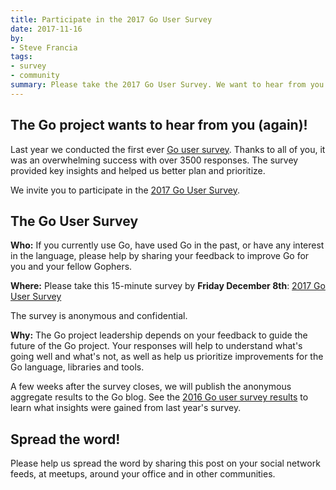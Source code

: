 ```yaml
---
title: Participate in the 2017 Go User Survey
date: 2017-11-16
by:
- Steve Francia
tags:
- survey
- community
summary: Please take the 2017 Go User Survey. We want to hear from you!
---
```


## The Go project wants to hear from you (again)!

Last year we conducted the first ever
[Go user survey](https://blog.golang.org/survey2016-results). Thanks to all of you,
it was an overwhelming success with over 3500 responses. The survey provided key insights
and helped us better plan and prioritize.

We invite you to participate in the [2017 Go User Survey](https://goo.gl/n9M7SB).

## The Go User Survey

**Who:** If you currently use Go, have used Go in the past, or have any interest in the language,
please help by sharing your feedback to improve Go for you and your fellow
Gophers.

**Where:** Please take this 15-minute survey by **Friday December 8th**: [2017 Go User Survey](https://goo.gl/n9M7SB)

The survey is anonymous and confidential.

**Why:** The Go project leadership depends on your feedback to guide the future
of the Go project. Your responses will help to understand what's going well
and what's not, as well as help us prioritize improvements for the Go
language, libraries and tools.

A few weeks after the survey closes, we will publish the anonymous aggregate results to
the Go blog. See the [2016 Go user survey results](https://blog.golang.org/survey2016-results)
to learn what insights were gained from last year's survey.

## Spread the word!

Please help us spread the word by sharing this post on your social network
feeds, at meetups, around your office and in other communities.
